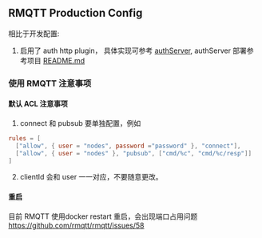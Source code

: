 ## RMQTT Production Config

相比于开发配置:
1. 启用了 auth http plugin， 具体实现可参考 [authServer](../../authServer), authServer 部署参考项目 [README.md](../../README.md#mqtt-auth-server)

### 使用 RMQTT 注意事项
#### 默认 ACL 注意事项
1. connect 和 pubsub 要单独配置，例如
```toml
rules = [
  ["allow", { user = "nodes", password ="password" }, "connect"],
  ["allow", { user = "nodes" }, "pubsub", ["cmd/%c", "cmd/%c/resp"]] 
]
```
2. clientId 会和 user 一一对应，不要随意更改。
#### 重启
目前 RMQTT 使用docker restart 重启，会出现端口占用问题 https://github.com/rmqtt/rmqtt/issues/58
